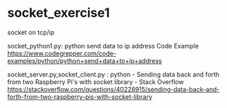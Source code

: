 # socket_exercise1
socket on tcp/ip

socket_python1.py: 
python send data to ip address Code Example 
https://www.codegrepper.com/code-examples/python/python+send+data+to+ip+address

socket_server.py,socket_client.py :
python - Sending data back and forth from two Raspberry Pi's with socket library - Stack Overflow 
https://stackoverflow.com/questions/40228915/sending-data-back-and-forth-from-two-raspberry-pis-with-socket-library
